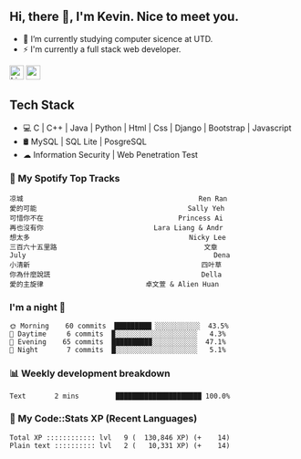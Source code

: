 ## Hi, there 👋, I'm Kevin. Nice to meet you.

- 🌱 I’m currently studying computer sicence at UTD.
- ⚡ I'm currently a full stack web developer.

<a href="https://www.linkedin.com/in/kevin12686/"><img alt="LinkedIn" src="https://img.shields.io/badge/linkedin%20-%230077B5.svg?&style=for-the-badge&logo=linkedin&logoColor=white" height=25></a>
<a href="https://www.instagram.com/kevin12686/"><img src="https://img.shields.io/badge/instagram-3f729b?&style=for-the-badge&logo=instagram&logoColor=white" height=25></a>

## Tech Stack

* 💻 C | C++ | Java | Python | Html | Css | Django | Bootstrap | Javascript
* 🛢️ MySQL | SQL Lite | PosgreSQL
* ☁ Information Security | Web Penetration Test

### 🎵 My Spotify Top Tracks

<!-- spotify start -->

```text
凉城                                           Ren Ran
愛的可能                                     Sally Yeh
可惜你不在                                 Princess Ai
再也沒有你                           Lara Liang & Andr
想太多                                       Nicky Lee
三百六十五里路                                    文章
July                                              Dena
小清新                                          四叶草
你為什麼說謊                                     Della
愛的主旋律                         卓文萱 & Alien Huan
```

<!-- spotify end -->

### I'm a night 🦉

<!-- early_bird start -->

```text
🌞 Morning    60 commits  █████████▏░░░░░░░░░░░  43.5%
🌆 Daytime     6 commits  ▉░░░░░░░░░░░░░░░░░░░░   4.3%
🌃 Evening    65 commits  █████████▉░░░░░░░░░░░  47.1%
🌙 Night       7 commits  █░░░░░░░░░░░░░░░░░░░░   5.1%
```

<!-- early_bird end -->

### 📊 Weekly development breakdown

<!-- code_time start -->

```text
Text       2 mins         █████████████████████ 100.0%
```

<!-- code_time end -->

### 🧰 My Code::Stats XP (Recent Languages)

<!-- codestats start -->

```text
Total XP :::::::::::: lvl   9 (  130,846 XP) (+    14)
Plain text :::::::::: lvl   2 (   10,331 XP) (+    14)
```

<!-- codestats end -->
